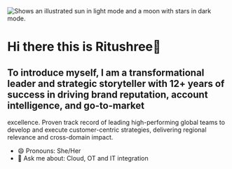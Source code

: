 <picture>
  <source media="(prefers-color-scheme: dark)" srcset="freesvg.org/img/Marketing_Mix_4P.png">
  <source media="(prefers-color-scheme: light)" srcset="https://user-images.githubusercontent.com/25423296/163456779-a8556205-d0a5-45e2-ac17-42d089e3c3f8.png">
  <img alt="Shows an illustrated sun in light mode and a moon with stars in dark mode." src="https://user-images.githubusercontent.com/25423296/163456779-a8556205-d0a5-45e2-ac17-42d089e3c3f8.png">
</picture>

# Hi there this is Ritushree👋

## To introduce myself, I am a transformational leader and strategic storyteller with 12+ years of success in driving brand reputation, account intelligence, and go-to-market
excellence. Proven track record of leading high-performing global teams to develop and execute customer-centric strategies, delivering regional
relevance and cross-domain impact.

- 😄 Pronouns: She/Her
- 💬 Ask me about:  Cloud, OT and IT integration

<!--
**ritushree-ray/ritushree-ray** is a ✨ _special_ ✨ repository because its `README.md` (this file) appears on your GitHub profile.

Here are some ideas to get you started:

- 🔭 I’m currently working on ...
- 🌱 I’m currently learning ...
- 👯 I’m looking to collaborate on ...
- 🤔 I’m looking for help with ...
- 💬 Ask me about ...
- 📫 How to reach me: ...
- 😄 Pronouns: ...
- ⚡ Fun fact: ...
-->
